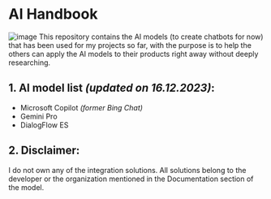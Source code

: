 
# AI Handbook
![image](https://i.imgur.com/bEXUI5o.png)
This repository contains the AI models (to create chatbots for now) that has been used for my projects so far, with the purpose is to help the others can apply the AI models to their products right away without deeply researching.

## 1. AI model list *(updated on 16.12.2023)*:
- Microsoft Copilot *(former Bing Chat)*
- Gemini Pro
- DialogFlow ES
## 2. Disclaimer:
I do not own any of the integration solutions. All solutions belong to the developer or the organization mentioned in the Documentation section of the model.

